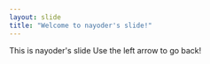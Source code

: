 ```yaml
---
layout: slide
title: "Welcome to nayoder's slide!"
---
```

This is nayoder's slide
Use the left arrow to go back!
